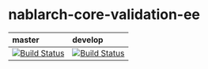 # nablarch-core-validation-ee 



| master | develop |
|:-----------|:------------|
|[![Build Status](https://travis-ci.org/nablarch/nablarch-core-validation-ee.svg?branch=master)](https://travis-ci.org/nablarch/nablarch-core-validation-ee)|[![Build Status](https://travis-ci.org/nablarch/nablarch-core-validation-ee.svg?branch=develop)](https://travis-ci.org/nablarch/nablarch-core-validation-ee)|
